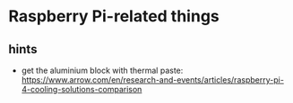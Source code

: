 # Raspberry Pi-related things

## hints
* get the aluminium block with thermal paste: <https://www.arrow.com/en/research-and-events/articles/raspberry-pi-4-cooling-solutions-comparison>
